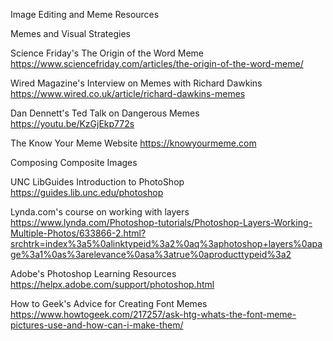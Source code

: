 Image Editing and Meme Resources

Memes and Visual Strategies

Science Friday's The Origin of the Word Meme https://www.sciencefriday.com/articles/the-origin-of-the-word-meme/

Wired Magazine's Interview on Memes with Richard Dawkins https://www.wired.co.uk/article/richard-dawkins-memes

Dan Dennett's Ted Talk on Dangerous Memes https://youtu.be/KzGjEkp772s

The Know Your Meme Website https://knowyourmeme.com

Composing Composite Images

UNC LibGuides Introduction to PhotoShop https://guides.lib.unc.edu/photoshop

Lynda.com's course on working with layers https://www.lynda.com/Photoshop-tutorials/Photoshop-Layers-Working-Multiple-Photos/633866-2.html?srchtrk=index%3a5%0alinktypeid%3a2%0aq%3aphotoshop+layers%0apage%3a1%0as%3arelevance%0asa%3atrue%0aproducttypeid%3a2

Adobe's Photoshop Learning Resources https://helpx.adobe.com/support/photoshop.html

How to Geek's Advice for Creating Font Memes https://www.howtogeek.com/217257/ask-htg-whats-the-font-meme-pictures-use-and-how-can-i-make-them/
